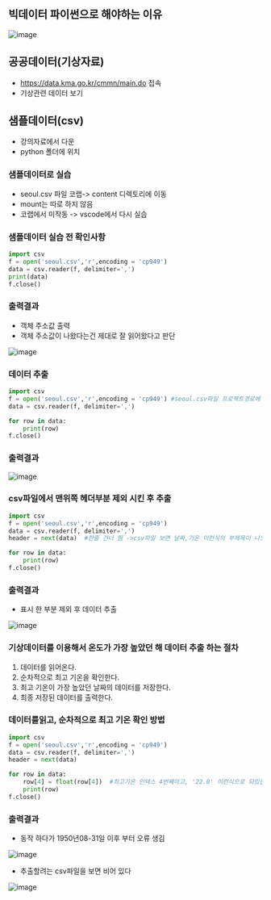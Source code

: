 ## 빅데이터 파이썬으로 해야하는 이유
![image](https://user-images.githubusercontent.com/82345970/163955502-3e8e214a-880d-4974-9688-d0681d96e98b.png)

## 공공데이터(기상자료)
- https://data.kma.go.kr/cmmn/main.do 접속
- 기상관련 데이터 보기

## 샘플데이터(csv)
- 강의자료에서 다운
- python 폴더에 위치

### 샘플데이터로 실습
- seoul.csv 파일 코랩-> content 디렉토리에 이동
- mount는 따로 하지 않음
- 코랩에서 미작동 -> vscode에서 다시 실습

### 샘플데이터 실습 전 확인사항
 
```py
import csv
f = open('seoul.csv','r',encoding = 'cp949')
data = csv.reader(f, delimiter=',')
print(data)
f.close()
```
### 출력결과
- 객체 주소값 출력
- 객체 주소값이 나왔다는건 제대로 잘 읽어왔다고 판단
  
![image](https://user-images.githubusercontent.com/82345970/163959019-f9f503f5-e4a1-4a29-a6e0-f4e2d0fe9407.png)

### 데이터 추출
```py
import csv
f = open('seoul.csv','r',encoding = 'cp949') #seoul.csv파일 프로젝트경로에 이동시켜놓음
data = csv.reader(f, delimiter=',')

for row in data:
    print(row)
f.close()
```

### 출력결과
![image](https://user-images.githubusercontent.com/82345970/163959535-42e239bd-c9e4-4cd4-bd92-9f856f6b9c65.png)

### csv파일에서 맨위쪽 헤더부분 제외 시킨 후 추출
```py
import csv
f = open('seoul.csv','r',encoding = 'cp949')
data = csv.reader(f, delimiter=',')
header = next(data)  #한줄 건너 띔 ->csv파일 보면 날짜,기온 이런식의 부제목이 나오는대, 데이터가 아니므로, 한 줄 건너띄게 추출

for row in data:
    print(row)
f.close()
```

### 출력결과
- 표시 한 부분 제외 후 데이터 추출
 
![image](https://user-images.githubusercontent.com/82345970/163961744-a533ad16-7ba5-4e44-a4ff-d32ccf0cf3ce.png)

### 기상데이터를 이용해서 온도가 가장 높았던 해 데이터 추출 하는 절차
1. 데이터를 읽어온다.
2. 순차적으로 최고 기온을 확인한다.
3. 최고 기온이 가장 높았던 날짜의 데이터를 저장한다.
4. 최종 저장된 데이터를 출력한다.

### 데이터를읽고, 순차적으로 최고 기온 확인 방법
```py
import csv
f = open('seoul.csv','r',encoding = 'cp949')
data = csv.reader(f, delimiter=',')
header = next(data)  

for row in data:
    row[4] = float(row[4])  #최고기온 인덱스 4번째이고, '22.8' 이런식으로 되있는 문자열이라서 타입캐스팅을 해줌 
    print(row)
f.close()
```

### 출력결과
- 동작 하다가 1950년08-31일 이후 부터 오류 생김
 
![image](https://user-images.githubusercontent.com/82345970/163965200-52883b6b-d5c5-4d61-8dab-860134e6ad83.png)

- 추출할려는 csv파일을 보면 비어 있다
  
![image](https://user-images.githubusercontent.com/82345970/163965868-89a046da-d763-4914-8a8f-11a925ecfeed.png)


